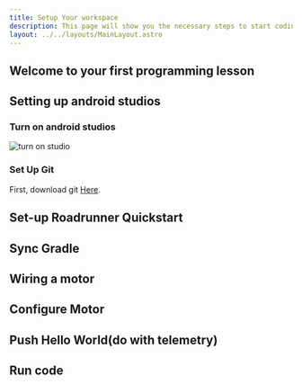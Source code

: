 ```yaml
---
title: Setup Your workspace
description: This page will show you the necessary steps to start coding your FTC robot.
layout: ../../layouts/MainLayout.astro
---
```

## Welcome to your first programming lesson
## Setting up android studios
### Turn on android studios
![turn on studio](https://i.ibb.co/mbbywMk/windows-Shortcut.png)

### Set Up Git
First, download git [Here](src/images/programming/lesson-1/windows-Shortcut.png).

## Set-up Roadrunner Quickstart
## Sync Gradle
## Wiring a motor
## Configure Motor
## Push Hello World(do with telemetry)
## Run code
